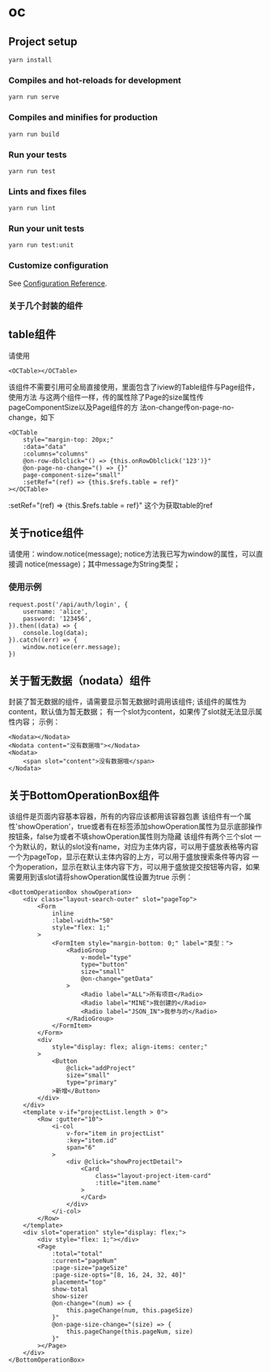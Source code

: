 # oc

## Project setup
```
yarn install
```

### Compiles and hot-reloads for development
```
yarn run serve
```

### Compiles and minifies for production
```
yarn run build
```

### Run your tests
```
yarn run test
```

### Lints and fixes files
```
yarn run lint
```

### Run your unit tests
```
yarn run test:unit
```

### Customize configuration
See [Configuration Reference](https://cli.vuejs.org/config/).


### 关于几个封装的组件
## table组件
请使用
```
<OCTable></OCTable>
```
该组件不需要引用可全局直接使用，里面包含了iview的Table组件与Page组件，使用方法
与这两个组件一样，传的属性除了Page的size属性传pageComponentSize以及Page组件的方
法on-change传on-page-no-change，如下
```
<OCTable
    style="margin-top: 20px;"
    :data="data"
    :columns="columns"
    @on-row-dblclick="() => {this.onRowDblclick('123')}"
    @on-page-no-change="() => {}"
    page-component-size="small"
    :setRef="(ref) => {this.$refs.table = ref}"
></OCTable>
```
:setRef="(ref) => {this.$refs.table = ref}" 这个为获取table的ref

## 关于notice组件
请使用：window.notice(message); notice方法我已写为window的属性，可以直接调
notice(message)；其中message为String类型；
### 使用示例
```
request.post('/api/auth/login', {
    username: 'alice',
    password: '123456',
}).then((data) => {
    console.log(data);
}).catch((err) => {
    window.notice(err.message);
})
```

##  关于暂无数据（nodata）组件
封装了暂无数据的组件，请需要显示暂无数据时调用该组件;
该组件的属性为content，默认值为暂无数据；
有一个slot为content，如果传了slot就无法显示属性内容；
示例：
```
<Nodata></Nodata>
<Nodata content="没有数据哦"></Nodata>
<Nodata>
    <span slot="content">没有数据哦</span>
</Nodata>
```

##  关于BottomOperationBox组件
该组件是页面内容基本容器，所有的内容应该都用该容器包裹
该组件有一个属性'showOperation'，true或者有在标签添加showOperation属性为显示底部操作按钮条，false为或者不填showOperation属性则为隐藏
该组件有两个三个slot
一个为默认的，默认的slot没有name，对应为主体内容，可以用于盛放表格等内容
一个为pageTop，显示在默认主体内容的上方，可以用于盛放搜索条件等内容
一个为operation，显示在默认主体内容下方，可以用于盛放提交按钮等内容，如果需要用到该slot请将showOperation属性设置为true
示例：
```
<BottomOperationBox showOperation>
    <div class="layout-search-outer" slot="pageTop">
        <Form
            inline
            :label-width="50"
            style="flex: 1;"
        >
            <FormItem style="margin-bottom: 0;" label="类型：">
                <RadioGroup
                    v-model="type"
                    type="button"
                    size="small"
                    @on-change="getData"
                >
                    <Radio label="ALL">所有项目</Radio>
                    <Radio label="MINE">我创建的</Radio>
                    <Radio label="JSON_IN">我参与的</Radio>
                </RadioGroup>
            </FormItem>
        </Form>
        <div
            style="display: flex; align-items: center;"
        >
            <Button
                @click="addProject"
                size="small"
                type="primary"
            >新增</Button>
        </div>
    </div>
    <template v-if="projectList.length > 0">
        <Row :gutter="10">
            <i-col
                v-for="item in projectList"
                :key="item.id"
                span="6"
            >
                <div @click="showProjectDetail">
                    <Card
                        class="layout-project-item-card"
                        :title="item.name"
                    >
                    </Card>
                </div>
            </i-col>
        </Row>
    </template>
    <div slot="operation" style="display: flex;">
        <div style="flex: 1;"></div>
        <Page
            :total="total"
            :current="pageNum"
            :page-size="pageSize"
            :page-size-opts="[8, 16, 24, 32, 40]"
            placement="top"
            show-total
            show-sizer
            @on-change="(num) => {
                this.pageChange(num, this.pageSize)
            }"
            @on-page-size-change="(size) => {
                this.pageChange(this.pageNum, size)
            }"
        ></Page>
    </div>
</BottomOperationBox>
```